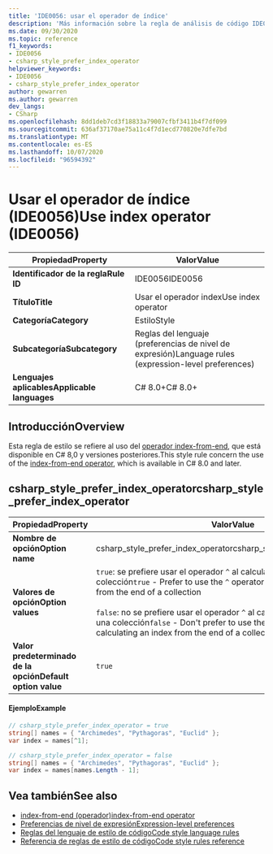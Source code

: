 ```yaml
---
title: 'IDE0056: usar el operador de índice'
description: 'Más información sobre la regla de análisis de código IDE0056: Use index (operador)'
ms.date: 09/30/2020
ms.topic: reference
f1_keywords:
- IDE0056
- csharp_style_prefer_index_operator
helpviewer_keywords:
- IDE0056
- csharp_style_prefer_index_operator
author: gewarren
ms.author: gewarren
dev_langs:
- CSharp
ms.openlocfilehash: 8dd1deb7cd3f18833a79007cfbf3411b4f7df099
ms.sourcegitcommit: 636af37170ae75a11c4f7d1ecd770820e7dfe7bd
ms.translationtype: MT
ms.contentlocale: es-ES
ms.lasthandoff: 10/07/2020
ms.locfileid: "96594392"
---
```

# <a name="use-index-operator-ide0056"></a><span data-ttu-id="1579e-103">Usar el operador de índice (IDE0056)</span><span class="sxs-lookup"><span data-stu-id="1579e-103">Use index operator (IDE0056)</span></span>

|<span data-ttu-id="1579e-104">Propiedad</span><span class="sxs-lookup"><span data-stu-id="1579e-104">Property</span></span>|<span data-ttu-id="1579e-105">Valor</span><span class="sxs-lookup"><span data-stu-id="1579e-105">Value</span></span>|
|-|-|
| <span data-ttu-id="1579e-106">**Identificador de la regla**</span><span class="sxs-lookup"><span data-stu-id="1579e-106">**Rule ID**</span></span> | <span data-ttu-id="1579e-107">IDE0056</span><span class="sxs-lookup"><span data-stu-id="1579e-107">IDE0056</span></span> |
| <span data-ttu-id="1579e-108">**Título**</span><span class="sxs-lookup"><span data-stu-id="1579e-108">**Title**</span></span> | <span data-ttu-id="1579e-109">Usar el operador index</span><span class="sxs-lookup"><span data-stu-id="1579e-109">Use index operator</span></span> |
| <span data-ttu-id="1579e-110">**Categoría**</span><span class="sxs-lookup"><span data-stu-id="1579e-110">**Category**</span></span> | <span data-ttu-id="1579e-111">Estilo</span><span class="sxs-lookup"><span data-stu-id="1579e-111">Style</span></span> |
| <span data-ttu-id="1579e-112">**Subcategoría**</span><span class="sxs-lookup"><span data-stu-id="1579e-112">**Subcategory**</span></span> | <span data-ttu-id="1579e-113">Reglas del lenguaje (preferencias de nivel de expresión)</span><span class="sxs-lookup"><span data-stu-id="1579e-113">Language rules (expression-level preferences)</span></span> |
| <span data-ttu-id="1579e-114">**Lenguajes aplicables**</span><span class="sxs-lookup"><span data-stu-id="1579e-114">**Applicable languages**</span></span> | <span data-ttu-id="1579e-115">C# 8.0+</span><span class="sxs-lookup"><span data-stu-id="1579e-115">C# 8.0+</span></span> |

## <a name="overview"></a><span data-ttu-id="1579e-116">Introducción</span><span class="sxs-lookup"><span data-stu-id="1579e-116">Overview</span></span>

<span data-ttu-id="1579e-117">Esta regla de estilo se refiere al uso del [operador index-from-end](../../../csharp/language-reference/operators/member-access-operators.md#index-from-end-operator-), que está disponible en C# 8,0 y versiones posteriores.</span><span class="sxs-lookup"><span data-stu-id="1579e-117">This style rule concern the use of the [index-from-end operator](../../../csharp/language-reference/operators/member-access-operators.md#index-from-end-operator-), which is available in C# 8.0 and later.</span></span>

## <a name="csharp_style_prefer_index_operator"></a><span data-ttu-id="1579e-118">csharp_style_prefer_index_operator</span><span class="sxs-lookup"><span data-stu-id="1579e-118">csharp_style_prefer_index_operator</span></span>

|<span data-ttu-id="1579e-119">Propiedad</span><span class="sxs-lookup"><span data-stu-id="1579e-119">Property</span></span>|<span data-ttu-id="1579e-120">Valor</span><span class="sxs-lookup"><span data-stu-id="1579e-120">Value</span></span>|
|-|-|
| <span data-ttu-id="1579e-121">**Nombre de opción**</span><span class="sxs-lookup"><span data-stu-id="1579e-121">**Option name**</span></span> | <span data-ttu-id="1579e-122">csharp_style_prefer_index_operator</span><span class="sxs-lookup"><span data-stu-id="1579e-122">csharp_style_prefer_index_operator</span></span>
| <span data-ttu-id="1579e-123">**Valores de opción**</span><span class="sxs-lookup"><span data-stu-id="1579e-123">**Option values**</span></span> | <span data-ttu-id="1579e-124">`true`: se prefiere usar el operador `^` al calcular un índice del final de una colección</span><span class="sxs-lookup"><span data-stu-id="1579e-124">`true` - Prefer to use the `^` operator when calculating an index from the end of a collection</span></span><br /><br /><span data-ttu-id="1579e-125">`false`: no se prefiere usar el operador `^` al calcular un índice del final de una colección</span><span class="sxs-lookup"><span data-stu-id="1579e-125">`false` - Don't prefer to use the `^` operator when calculating an index from the end of a collection</span></span> |
| <span data-ttu-id="1579e-126">**Valor predeterminado de la opción**</span><span class="sxs-lookup"><span data-stu-id="1579e-126">**Default option value**</span></span> | `true` |

#### <a name="example"></a><span data-ttu-id="1579e-127">Ejemplo</span><span class="sxs-lookup"><span data-stu-id="1579e-127">Example</span></span>

```csharp
// csharp_style_prefer_index_operator = true
string[] names = { "Archimedes", "Pythagoras", "Euclid" };
var index = names[^1];

// csharp_style_prefer_index_operator = false
string[] names = { "Archimedes", "Pythagoras", "Euclid" };
var index = names[names.Length - 1];
```

## <a name="see-also"></a><span data-ttu-id="1579e-128">Vea también</span><span class="sxs-lookup"><span data-stu-id="1579e-128">See also</span></span>

- [<span data-ttu-id="1579e-129">index-from-end (operador)</span><span class="sxs-lookup"><span data-stu-id="1579e-129">index-from-end operator</span></span>](../../../csharp/language-reference/operators/member-access-operators.md#index-from-end-operator-)
- [<span data-ttu-id="1579e-130">Preferencias de nivel de expresión</span><span class="sxs-lookup"><span data-stu-id="1579e-130">Expression-level preferences</span></span>](expression-level-preferences.md)
- [<span data-ttu-id="1579e-131">Reglas del lenguaje de estilo de código</span><span class="sxs-lookup"><span data-stu-id="1579e-131">Code style language rules</span></span>](language-rules.md)
- [<span data-ttu-id="1579e-132">Referencia de reglas de estilo de código</span><span class="sxs-lookup"><span data-stu-id="1579e-132">Code style rules reference</span></span>](index.md)
